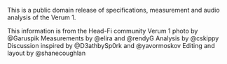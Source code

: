 This is a public domain release of specifications, measurement and audio analysis of the Verum 1.

This information is from the Head-Fi community
Verum 1 photo by @Garuspik 
Measurements by @elira and @rendyG 
Analysis by @cskippy 
Discussion inspired by @D3athbySp0rk 
and @yavormoskov 
Editing and layout by @shanecoughlan  
